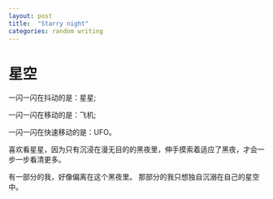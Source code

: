 ```yaml
---
layout: post
title:  "Starry night"
categories: random writing
---
```

# 星空

一闪一闪在抖动的是：星星;

一闪一闪在移动的是：飞机;

一闪一闪在快速移动的是：UFO。

喜欢看星星，因为只有沉浸在漫无目的的黑夜里，伸手摸索着适应了黑夜，才会一步一步看清更多。


有一部分的我，好像偏离在这个黑夜里。
那部分的我只想独自沉溺在自己的星空中。